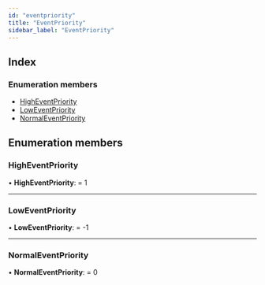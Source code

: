 ```yaml
---
id: "eventpriority"
title: "EventPriority"
sidebar_label: "EventPriority"
---
```


## Index

### Enumeration members

* [HighEventPriority](eventpriority.md#higheventpriority)
* [LowEventPriority](eventpriority.md#loweventpriority)
* [NormalEventPriority](eventpriority.md#normaleventpriority)

## Enumeration members

###  HighEventPriority

• **HighEventPriority**: = 1

___

###  LowEventPriority

• **LowEventPriority**: =  -1

___

###  NormalEventPriority

• **NormalEventPriority**: = 0
